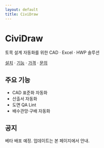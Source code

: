```yaml
---
layout: default
title: CiviDraw
---
```


<link rel="icon" href="/assets/favicon.ico">
<link rel="stylesheet" href="/assets/custom.css">

<div class="hero">
  <h1>CiviDraw</h1>
  <p>토목 설계 자동화를 위한 CAD · Excel · HWP 솔루션</p>
  <p class="cta">
    <a href="/install/">설치</a> ·
    <a href="/features/">기능</a> ·
    <a href="/pricing/">가격</a> ·
    <a href="mailto:you@example.com">문의</a>
  </p>
</div>

## 주요 기능
- CAD 표준화 자동화
- 산출서 자동화
- 도면 QA Lint
- 배수관망·구배 자동화

## 공지
베타 배포 예정. 업데이트는 본 페이지에서 안내.
